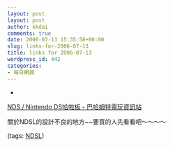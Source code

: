 ```yaml
---
layout: post
layout: post
author: kkdai
comments: true
date: 2006-07-13 15:35:58+00:00
slug: links-for-2006-07-13
title: links for 2006-07-13
wordpress_id: 442
categories:
- 每日網摘
---
```



	
  * 
		

[NDS / Nintendo DS哈啦板 - 巴哈姆特電玩資訊站](http://forum2.gamer.com.tw/C.php?bsn=60284&snA=8051&locked=F&tnum=20&subbsn=0&%5C%5CBpage=2)


		

關於NDSL的設計不良的地方~~要買的人先看看吧～～～～


		

(tags: [NDSL](http://del.icio.us/kkdai/NDSL))


	


